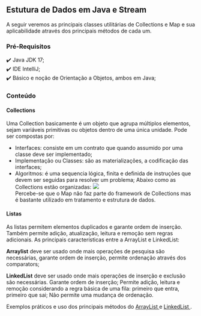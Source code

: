 ## Estutura de Dados em Java e Stream
A seguir veremos as principais classes utilitárias de Collections e Map e sua aplicabilidade através dos principais métodos de cada um.

### Pré-Requisitos
✔️ Java JDK 17;<br>
✔️ IDE IntelliJ;<br>
✔️ Básico e noção de Orientação a Objetos, ambos em Java;<br>

### Conteúdo
#### Collections
Uma Collection basicamente é um objeto que agrupa múltiplos elementos, sejam variáveis primitivas ou objetos dentro de uma única unidade. Pode ser compostas por:
* Interfaces: consiste em um contrato que quando assumido por uma classe deve ser implementado;
* Implementação ou Classes: são as materializações, a codificação das interfaces;
* Algoritmos: é uma sequencia lógica, finita e definida de instruções que devem ser seguidas para resolver um problema;
Abaixo como as Collections estão organizadas:
![](http://www.startertutorials.com/corejava/wp-content/uploads/2018/02/collections-hierarchy.png)<br>
Percebe-se que o Map não faz parte do framework de Collections mas é bastante utilizado em tratamento e estrutura de dados.

#### Listas
As listas permitem elementos duplicados e garante ordem de inserção. Também permite adição, atualização, leitura e remoção sem regras adicionais.
As principais características entre a ArrayList e LinkedList: 

**Arraylist** deve ser usado onde mais operações de pesquisa são necessárias, garante ordem de inserção, permite ordenação através dos comparators;

**LinkedList** deve ser usado onde mais operações de inserção e exclusão são necessárias. Garante ordem de inserção; Permite adição, leitura e remoção considerando a regra básica de uma fila: primeiro que entra, primeiro que sai; Não permite uma mudança de ordenação.

Exemplos práticos e uso dos principais métodos do <a href="https://github.com/kayladeodato/estrutura-dados-collection-stream/tree/main/src/br/com/projeto/dados/list/playlist"> ArrayList </a> e <a href="https://github.com/kayladeodato/estrutura-dados-collection-stream/tree/main/src/br/com/projeto/dados/list/carrinho"> LinkedList </a>.
